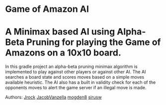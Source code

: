 # Game of Amazon AI
# A Minimax based AI using Alpha-Beta Pruning for playing the Game of Amazons on a 10x10 board.

In this gradle project an alpha-beta pruning minimax algorithm is implemented to play against other players or against other AI.
The AI searches a board state and scores moves based on a simple moves available heuristic.
The AI also has a built in validity check for each of the opponents moves to alert the game server if an illegal move is made.


Authors:
[Jrock](https://github.com/jared-p)
[JacobVanzella](https://github.com/JacobVanzella)
[mogden8](https://github.com/mogden8)
[sirusw](https://github.com/sirusw)
